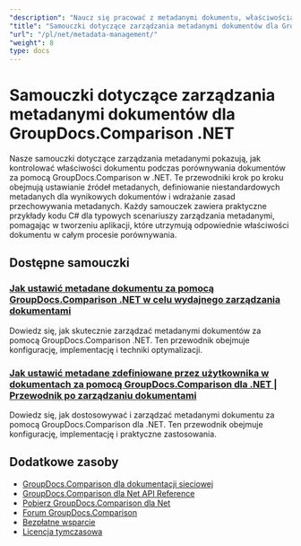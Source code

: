 ```yaml
---
"description": "Naucz się pracować z metadanymi dokumentu, właściwościami i konfiguracją metadanych w wynikach porównania za pomocą GroupDocs.Comparison dla platformy .NET."
"title": "Samouczki dotyczące zarządzania metadanymi dokumentów dla GroupDocs.Comparison .NET"
"url": "/pl/net/metadata-management/"
"weight": 8
type: docs
---
```

# Samouczki dotyczące zarządzania metadanymi dokumentów dla GroupDocs.Comparison .NET

Nasze samouczki dotyczące zarządzania metadanymi pokazują, jak kontrolować właściwości dokumentu podczas porównywania dokumentów za pomocą GroupDocs.Comparison w .NET. Te przewodniki krok po kroku obejmują ustawianie źródeł metadanych, definiowanie niestandardowych metadanych dla wynikowych dokumentów i wdrażanie zasad przechowywania metadanych. Każdy samouczek zawiera praktyczne przykłady kodu C# dla typowych scenariuszy zarządzania metadanymi, pomagając w tworzeniu aplikacji, które utrzymują odpowiednie właściwości dokumentu w całym procesie porównywania.

## Dostępne samouczki

### [Jak ustawić metadane dokumentu za pomocą GroupDocs.Comparison .NET w celu wydajnego zarządzania dokumentami](./guide-groupdocs-comparison-net-metadata-setting/)
Dowiedz się, jak skutecznie zarządzać metadanymi dokumentów za pomocą GroupDocs.Comparison .NET. Ten przewodnik obejmuje konfigurację, implementację i techniki optymalizacji.

### [Jak ustawić metadane zdefiniowane przez użytkownika w dokumentach za pomocą GroupDocs.Comparison dla .NET | Przewodnik po zarządzaniu dokumentami](./set-user-defined-metadata-groupdocs-comparison-net/)
Dowiedz się, jak dostosowywać i zarządzać metadanymi dokumentu za pomocą GroupDocs.Comparison dla .NET. Ten przewodnik obejmuje konfigurację, implementację i praktyczne zastosowania.

## Dodatkowe zasoby

- [GroupDocs.Comparison dla dokumentacji sieciowej](https://docs.groupdocs.com/comparison/net/)
- [GroupDocs.Comparison dla Net API Reference](https://reference.groupdocs.com/comparison/net/)
- [Pobierz GroupDocs.Comparison dla Net](https://releases.groupdocs.com/comparison/net/)
- [Forum GroupDocs.Comparison](https://forum.groupdocs.com/c/comparison)
- [Bezpłatne wsparcie](https://forum.groupdocs.com/)
- [Licencja tymczasowa](https://purchase.groupdocs.com/temporary-license/)